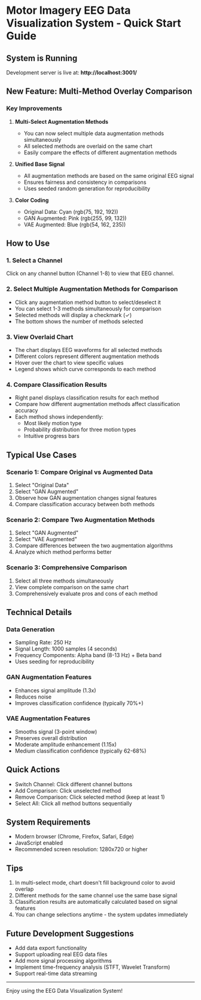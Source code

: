 # Motor Imagery EEG Data Visualization System - Quick Start Guide

## System is Running

Development server is live at: **http://localhost:3001/**

## New Feature: Multi-Method Overlay Comparison

### Key Improvements

1. **Multi-Select Augmentation Methods**
   - You can now select multiple data augmentation methods simultaneously
   - All selected methods are overlaid on the same chart
   - Easily compare the effects of different augmentation methods

2. **Unified Base Signal**
   - All augmentation methods are based on the same original EEG signal
   - Ensures fairness and consistency in comparisons
   - Uses seeded random generation for reproducibility

3. **Color Coding**
   - Original Data: Cyan (rgb(75, 192, 192))
   - GAN Augmented: Pink (rgb(255, 99, 132))
   - VAE Augmented: Blue (rgb(54, 162, 235))

## How to Use

### 1. Select a Channel
Click on any channel button (Channel 1-8) to view that EEG channel.

### 2. Select Multiple Augmentation Methods for Comparison
- Click any augmentation method button to select/deselect it
- You can select 1-3 methods simultaneously for comparison
- Selected methods will display a checkmark (✓)
- The bottom shows the number of methods selected

### 3. View Overlaid Chart
- The chart displays EEG waveforms for all selected methods
- Different colors represent different augmentation methods
- Hover over the chart to view specific values
- Legend shows which curve corresponds to each method

### 4. Compare Classification Results
- Right panel displays classification results for each method
- Compare how different augmentation methods affect classification accuracy
- Each method shows independently:
  - Most likely motion type
  - Probability distribution for three motion types
  - Intuitive progress bars

## Typical Use Cases

### Scenario 1: Compare Original vs Augmented Data
1. Select "Original Data"
2. Select "GAN Augmented"
3. Observe how GAN augmentation changes signal features
4. Compare classification accuracy between both methods

### Scenario 2: Compare Two Augmentation Methods
1. Select "GAN Augmented"
2. Select "VAE Augmented"
3. Compare differences between the two augmentation algorithms
4. Analyze which method performs better

### Scenario 3: Comprehensive Comparison
1. Select all three methods simultaneously
2. View complete comparison on the same chart
3. Comprehensively evaluate pros and cons of each method

## Technical Details

### Data Generation
- Sampling Rate: 250 Hz
- Signal Length: 1000 samples (4 seconds)
- Frequency Components: Alpha band (8-13 Hz) + Beta band
- Uses seeding for reproducibility

### GAN Augmentation Features
- Enhances signal amplitude (1.3x)
- Reduces noise
- Improves classification confidence (typically 70%+)

### VAE Augmentation Features
- Smooths signal (3-point window)
- Preserves overall distribution
- Moderate amplitude enhancement (1.15x)
- Medium classification confidence (typically 62-68%)

## Quick Actions

- Switch Channel: Click different channel buttons
- Add Comparison: Click unselected method
- Remove Comparison: Click selected method (keep at least 1)
- Select All: Click all method buttons sequentially

## System Requirements

- Modern browser (Chrome, Firefox, Safari, Edge)
- JavaScript enabled
- Recommended screen resolution: 1280x720 or higher

## Tips

1. In multi-select mode, chart doesn't fill background color to avoid overlap
2. Different methods for the same channel use the same base signal
3. Classification results are automatically calculated based on signal features
4. You can change selections anytime - the system updates immediately

## Future Development Suggestions

- Add data export functionality
- Support uploading real EEG data files
- Add more signal processing algorithms
- Implement time-frequency analysis (STFT, Wavelet Transform)
- Support real-time data streaming

---

Enjoy using the EEG Data Visualization System!
